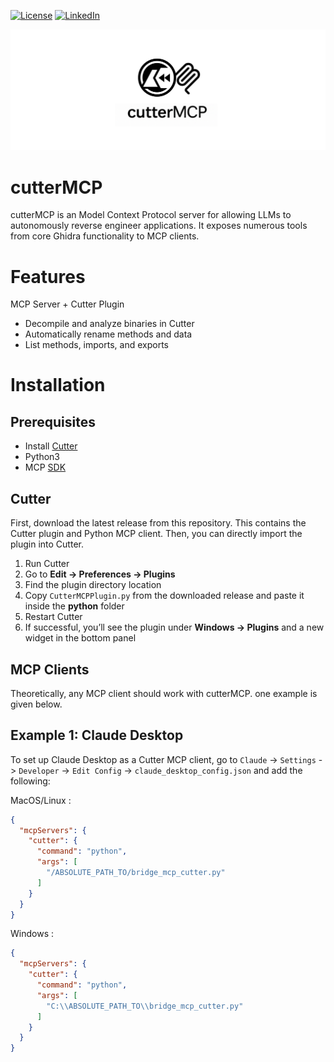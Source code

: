[![License](https://img.shields.io/badge/License-Apache%202.0-blue.svg)](https://www.apache.org/licenses/LICENSE-2.0)
[![LinkedIn](https://img.shields.io/badge/LinkedIn-Connect-blue)](https://www.linkedin.com/in/amey-pathak/)

![cutter_MCP_logo](images/cutterMCP.png)


# cutterMCP
cutterMCP is an Model Context Protocol server for allowing LLMs to autonomously reverse engineer applications. It exposes numerous tools from core Ghidra functionality to MCP clients.

# Features
MCP Server + Cutter Plugin

- Decompile and analyze binaries in Cutter
- Automatically rename methods and data
- List methods, imports, and exports

# Installation

## Prerequisites
- Install [Cutter](https://github.com/rizinorg/cutter)
- Python3
- MCP [SDK](https://github.com/modelcontextprotocol/python-sdk)

## Cutter
First, download the latest release from this repository. This contains the Cutter plugin and Python MCP client. Then, you can directly import the plugin into Cutter.

1. Run Cutter
2. Go to **Edit -> Preferences -> Plugins**
3. Find the plugin directory location
4. Copy `CutterMCPPlugin.py` from the downloaded release and paste it inside the **python** folder
5. Restart Cutter
6. If successful, you’ll see the plugin under **Windows -> Plugins** and a new widget in the bottom panel


## MCP Clients

Theoretically, any MCP client should work with cutterMCP. one example is given below.

## Example 1: Claude Desktop
To set up Claude Desktop as a Cutter MCP client, go to `Claude` -> `Settings` -> `Developer` -> `Edit Config` -> `claude_desktop_config.json` and add the following:

MacOS/Linux :
```json
{
  "mcpServers": {
    "cutter": {
      "command": "python",
      "args": [
        "/ABSOLUTE_PATH_TO/bridge_mcp_cutter.py"
      ]
    }
  }
}
```

Windows :
```json
{
  "mcpServers": {
    "cutter": {
      "command": "python",
      "args": [
        "C:\\ABSOLUTE_PATH_TO\\bridge_mcp_cutter.py"
      ]
    }
  }
}
```
